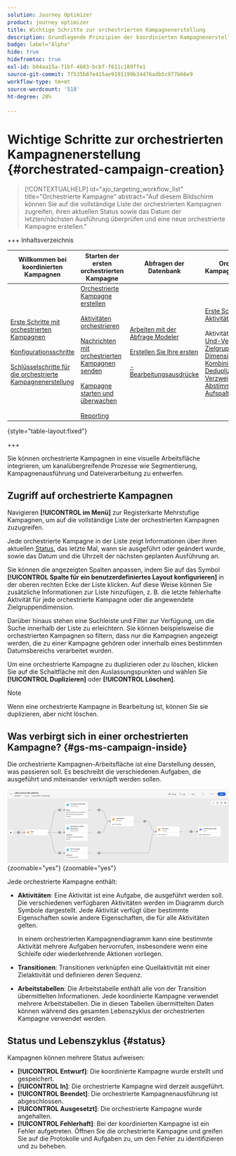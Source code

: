 ```yaml
---
solution: Journey Optimizer
product: journey optimizer
title: Wichtige Schritte zur orchestrierten Kampagnenerstellung
description: Grundlegende Prinzipien der koordinierten Kampagnenerstellung mit Adobe Journey Optimizer
badge: label="Alpha"
hide: true
hidefromtoc: true
exl-id: b04aa15a-71bf-4683-bcbf-f611c189ffe1
source-git-commit: 7f535b87e415ae9191199b34476adb5c977b66e9
workflow-type: tm+mt
source-wordcount: '518'
ht-degree: 28%

---
```



# Wichtige Schritte zur orchestrierten Kampagnenerstellung {#orchestrated-campaign-creation}

>[!CONTEXTUALHELP]
>id="ajo_targeting_workflow_list"
>title="Orchestrierte Kampagne"
>abstract="Auf diesem Bildschirm können Sie auf die vollständige Liste der orchestrierten Kampagnen zugreifen, ihren aktuellen Status sowie das Datum der letzten/nächsten Ausführung überprüfen und eine neue orchestrierte Kampagne erstellen."

+++ Inhaltsverzeichnis

| Willkommen bei koordinierten Kampagnen | Starten der ersten orchestrierten Kampagne | Abfragen der Datenbank | Orchestrierte Kampagnenaktivitäten |
|---|---|---|---|
| [Erste Schritte mit orchestrierten Kampagnen](gs-orchestrated-campaigns.md)<br/><br/>[Konfigurationsschritte](configuration-steps.md)<br/><br/>[Schlüsselschritte für die orchestrierte Kampagnenerstellung](gs-campaign-creation.md) | [Orchestrierte Kampagne erstellen](create-orchestrated-campaign.md)<br/><br/>[Aktivitäten orchestrieren](orchestrate-activities.md)<br/><br/>[ Nachrichten mit orchestrierten Kampagnen senden](send-messages.md)<br/><br/>[Kampagne starten und überwachen](start-monitor-campaigns.md)<br/><br/>[Reporting](reporting-campaigns.md) | [Arbeiten mit der Abfrage Modeler](orchestrated-query-modeler.md)<br/><br/>[Erstellen Sie Ihre ersten ](build-query.md)<br/><br/>[-Bearbeitungsausdrücke](edit-expressions.md) | [Erste Schritte mit Aktivitäten](activities/about-activities.md)<br/><br/>Aktivitäten:<br/>[Und-Verknüpfung](activities/and-join.md) - [Zielgruppe aufbauen](activities/build-audience.md) - [Dimensionsänderung](activities/change-dimension.md) - [Kombinieren](activities/combine.md) - [Deduplizierung](activities/enrichment.md) - [Verzweigung](activities/fork.md) - [Abstimmung](activities/reconciliation.md) - [Aufspaltung](activities/split.md) [&#128279;](activities/wait.md) Warten[&#128279;](activities/deduplication.md)  |

{style="table-layout:fixed"}

+++

Sie können orchestrierte Kampagnen in eine visuelle Arbeitsfläche integrieren, um kanalübergreifende Prozesse wie Segmentierung, Kampagnenausführung und Dateiverarbeitung zu entwerfen.

## Zugriff auf orchestrierte Kampagnen

Navigieren **[!UICONTROL im Menü]** zur Registerkarte Mehrstufige Kampagnen, um auf die vollständige Liste der orchestrierten Kampagnen zuzugreifen.

Jede orchestrierte Kampagne in der Liste zeigt Informationen über ihren aktuellen [Status](#status), das letzte Mal, wann sie ausgeführt oder geändert wurde, sowie das Datum und die Uhrzeit der nächsten geplanten Ausführung an.

Sie können die angezeigten Spalten anpassen, indem Sie auf das Symbol **[!UICONTROL Spalte für ein benutzerdefiniertes Layout konfigurieren]** in der oberen rechten Ecke der Liste klicken. Auf diese Weise können Sie zusätzliche Informationen zur Liste hinzufügen, z. B. die letzte fehlerhafte Aktivität für jede orchestrierte Kampagne oder die angewendete Zielgruppendimension.

Darüber hinaus stehen eine Suchleiste und Filter zur Verfügung, um die Suche innerhalb der Liste zu erleichtern. Sie können beispielsweise die orchestrierten Kampagnen so filtern, dass nur die Kampagnen angezeigt werden, die zu einer Kampagne gehören oder innerhalb eines bestimmten Datumsbereichs verarbeitet wurden.

Um eine orchestrierte Kampagne zu duplizieren oder zu löschen, klicken Sie auf die Schaltfläche mit den Auslassungspunkten und wählen Sie **[!UICONTROL Duplizieren]** oder **[!UICONTROL Löschen]**.

>[!NOTE]
>
>Wenn eine orchestrierte Kampagne in Bearbeitung ist, können Sie sie duplizieren, aber nicht löschen.

## Was verbirgt sich in einer orchestrierten Kampagne? {#gs-ms-campaign-inside}

Die orchestrierte Kampagnen-Arbeitsfläche ist eine Darstellung dessen, was passieren soll. Es beschreibt die verschiedenen Aufgaben, die ausgeführt und miteinander verknüpft werden sollen.

![](assets/workflow-example.png){zoomable="yes"} {zoomable="yes"}

Jede orchestrierte Kampagne enthält:

* **Aktivitäten**: Eine Aktivität ist eine Aufgabe, die ausgeführt werden soll. Die verschiedenen verfügbaren Aktivitäten werden im Diagramm durch Symbole dargestellt. Jede Aktivität verfügt über bestimmte Eigenschaften sowie andere Eigenschaften, die für alle Aktivitäten gelten.

  In einem orchestrierten Kampagnendiagramm kann eine bestimmte Aktivität mehrere Aufgaben hervorrufen, insbesondere wenn eine Schleife oder wiederkehrende Aktionen vorliegen.

* **Transitionen**: Transitionen verknüpfen eine Quellaktivität mit einer Zielaktivität und definieren deren Sequenz.

* **Arbeitstabellen**: Die Arbeitstabelle enthält alle von der Transition übermittelten Informationen. Jede koordinierte Kampagne verwendet mehrere Arbeitstabellen. Die in diesen Tabellen übermittelten Daten können während des gesamten Lebenszyklus der orchestrierten Kampagne verwendet werden.

## Status und Lebenszyklus {#status}

Kampagnen können mehrere Status aufweisen:

* **[!UICONTROL Entwurf]**: Die koordinierte Kampagne wurde erstellt und gespeichert.
* **[!UICONTROL In]**: Die orchestrierte Kampagne wird derzeit ausgeführt.
* **[!UICONTROL Beendet]**: Die orchestrierte Kampagnenausführung ist abgeschlossen.
* **[!UICONTROL Ausgesetzt]**: Die orchestrierte Kampagne wurde angehalten.
* **[!UICONTROL Fehlerhaft]**: Bei der koordinierten Kampagne ist ein Fehler aufgetreten. Öffnen Sie die orchestrierte Kampagne und greifen Sie auf die Protokolle und Aufgaben zu, um den Fehler zu identifizieren und zu beheben.
